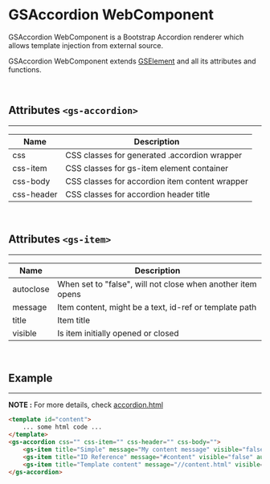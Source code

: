 # GSAccordion WebComponent

GSAccordion WebComponent is a Bootstrap Accordion renderer which allows template injection from external source.

GSAccordion WebComponent extends [GSElement](../base/GSElement.md) and all its attributes and functions.

<br>

## Attributes ```<gs-accordion>```
---

| Name               | Description                                         |
|--------------------|-----------------------------------------------------|
| css                | CSS classes for generated .accordion wrapper        |
| css-item           | CSS classes for gs-item element container           | 
| css-body           | CSS classes for accordion item content wrapper      |
| css-header         | CSS classes for accordion header title              |

<br>

## Attributes ```<gs-item>```
---

| Name               | Description                                                 |
|--------------------|-------------------------------------------------------------|
| autoclose          | When set to "false", will not close when another item opens |
| message            | Item content, might be a text, id-ref or template path      | 
| title              | Item title                                                  |
| visible            | Is item initially opened or closed                          |

<br>

## Example
---

**NOTE :** 
For more details, check [accordion.html](../../demos/accordion.html)

```html
<template id="content">
    ... some html code ...
</template>
<gs-accordion css="" css-item="" css-header="" css-body="">
    <gs-item title="Simple" message="My content message" visible="false" autoclose="true" ></gs-item>
    <gs-item title="ID Reference" message="#content" visible="false" autoclose="true" ></gs-item>
    <gs-item title="Template content" message="//content.html" visible="false" autoclose="true" ></gs-item>
</gs-accordion>
```

